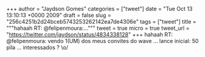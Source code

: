 
+++
author = "Jaydson Gomes"
categories = ["tweet"]
date = "Tue Oct 13 13:10:13 +0000 2009"
draft = false
slug = "256c4251b2d24bceb5743253262142ea7de4306e"
tags = ["tweet"]
title = """hahaah RT: @felipenmoura:..."""
tweet = true
micro = true
tweet_url = "https://twitter.com/jaydson/status/4834338128"
+++
hahaah RT: @felipenmoura: vendo 1(UM) dos meus convites do wave ... lance inicial: 50 pila ... interessados ? \o/
